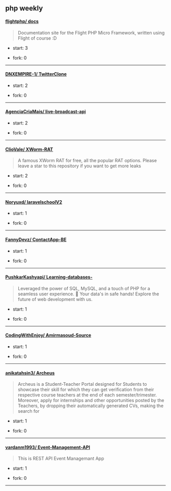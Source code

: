 ## php weekly

#### [flightphp/ docs](https://github.com/flightphp/docs)
>  Documentation site for the Flight PHP Micro Framework, written using Flight of course :D
+ start: 3
+ fork: 0
---
#### [DNXEMPIRE-1/ TwitterClone](https://github.com/DNXEMPIRE-1/TwitterClone)
>  
+ start: 2
+ fork: 0
---
#### [AgenciaCriaMais/ live-broadcast-api](https://github.com/AgenciaCriaMais/live-broadcast-api)
>  
+ start: 2
+ fork: 0
---
#### [ClioVale/ XWorm-RAT](https://github.com/ClioVale/XWorm-RAT)
>  A famous XWorm RAT for free, all the popular RAT options. Please leave a star to this repository if you want to get more leaks
+ start: 2
+ fork: 0
---
#### [Noryuxd/ laravelschoolV2](https://github.com/Noryuxd/laravelschoolV2)
>  
+ start: 1
+ fork: 0
---
#### [FannyDevz/ ContactApp-BE](https://github.com/FannyDevz/ContactApp-BE)
>  
+ start: 1
+ fork: 0
---
#### [PushkarKashyapi/ Learning-databases-](https://github.com/PushkarKashyapi/Learning-databases-)
>  Leveraged the power of SQL, MySQL, and a touch of PHP for a seamless user experience. 🔐 Your data's in safe hands! Explore the future of web development with us.
+ start: 1
+ fork: 0
---
#### [CodingWithEnjoy/ Amirmasoud-Source](https://github.com/CodingWithEnjoy/Amirmasoud-Source)
>  
+ start: 1
+ fork: 0
---
#### [anikatahsin3/ Archeus](https://github.com/anikatahsin3/Archeus)
>  Archeus is a Student-Teacher Portal designed for  Students to showcase their skill for which they can get  verification from their respective course teachers at the  end of each semester/trimester. Moreover, apply for  internships and other opportunities posted by the  Teachers, by dropping their automatically generated  CVs, making the search for 
+ start: 1
+ fork: 0
---
#### [vardanm1993/ Event-Management-API](https://github.com/vardanm1993/Event-Management-API)
>  This is REST API Event Managemant App 
+ start: 1
+ fork: 0
---